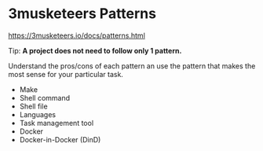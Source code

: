 # 3musketeers Patterns

https://3musketeers.io/docs/patterns.html

Tip: **A project does not need to follow only 1 pattern.**

Understand the pros/cons of each pattern an use the pattern that makes the most sense for your particular task.

- Make
- Shell command
- Shell file
- Languages
- Task management tool
- Docker
- Docker-in-Docker (DinD)
